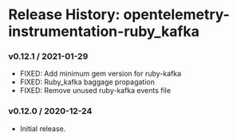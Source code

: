 # Release History: opentelemetry-instrumentation-ruby_kafka

### v0.12.1 / 2021-01-29

* FIXED: Add minimum gem version for ruby-kafka 
* FIXED: Ruby_kafka baggage propagation 
* FIXED: Remove unused ruby-kafka events file 

### v0.12.0 / 2020-12-24

* Initial release.
